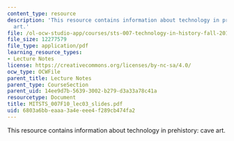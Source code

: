 ```yaml
---
content_type: resource
description: 'This resource contains information about technology in prehistory: cave
  art.'
file: /ol-ocw-studio-app/courses/sts-007-technology-in-history-fall-2010/6803a6bbeaaa3a4eeee4f289cb474fa2_MITSTS_007F10_lec03_slides.pdf
file_size: 12277579
file_type: application/pdf
learning_resource_types:
- Lecture Notes
license: https://creativecommons.org/licenses/by-nc-sa/4.0/
ocw_type: OCWFile
parent_title: Lecture Notes
parent_type: CourseSection
parent_uid: 14ee9d7b-5639-3002-b279-d3a33a78c41a
resourcetype: Document
title: MITSTS_007F10_lec03_slides.pdf
uid: 6803a6bb-eaaa-3a4e-eee4-f289cb474fa2
---
```

This resource contains information about technology in prehistory: cave art.
